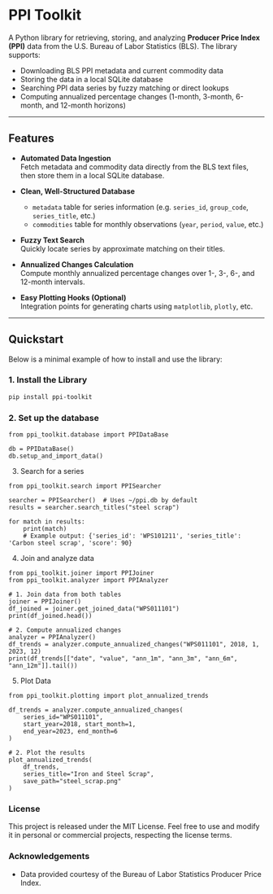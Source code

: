 # PPI Toolkit

A Python library for retrieving, storing, and analyzing **Producer Price Index (PPI)** data from the U.S. Bureau of Labor Statistics (BLS). The library supports:

- Downloading BLS PPI metadata and current commodity data  
- Storing the data in a local SQLite database  
- Searching PPI data series by fuzzy matching or direct lookups  
- Computing annualized percentage changes (1-month, 3-month, 6-month, and 12-month horizons)  

---

## Features

- **Automated Data Ingestion**  
  Fetch metadata and commodity data directly from the BLS text files, then store them in a local SQLite database.

- **Clean, Well-Structured Database**  
  - `metadata` table for series information (e.g. `series_id`, `group_code`, `series_title`, etc.)  
  - `commodities` table for monthly observations (`year`, `period`, `value`, etc.)

- **Fuzzy Text Search**  
  Quickly locate series by approximate matching on their titles.

- **Annualized Changes Calculation**  
  Compute monthly annualized percentage changes over 1-, 3-, 6-, and 12-month intervals.

- **Easy Plotting Hooks (Optional)**  
  Integration points for generating charts using `matplotlib`, `plotly`, etc.

---

## Quickstart

Below is a minimal example of how to install and use the library:

### 1. Install the Library

```bash
pip install ppi-toolkit
```

### 2. Set up the database
```
from ppi_toolkit.database import PPIDataBase

db = PPIDataBase()
db.setup_and_import_data()
```

3. Search for a series
```
from ppi_toolkit.search import PPISearcher

searcher = PPISearcher()  # Uses ~/ppi.db by default
results = searcher.search_titles("steel scrap")

for match in results:
    print(match)
    # Example output: {'series_id': 'WPS101211', 'series_title': 'Carbon steel scrap', 'score': 90}

```

4. Join and analyze data

```
from ppi_toolkit.joiner import PPIJoiner
from ppi_toolkit.analyzer import PPIAnalyzer

# 1. Join data from both tables
joiner = PPIJoiner()
df_joined = joiner.get_joined_data("WPS011101")
print(df_joined.head())

# 2. Compute annualized changes
analyzer = PPIAnalyzer()
df_trends = analyzer.compute_annualized_changes("WPS011101", 2018, 1, 2023, 12)
print(df_trends[["date", "value", "ann_1m", "ann_3m", "ann_6m", "ann_12m"]].tail())
```

5. Plot Data
```
from ppi_toolkit.plotting import plot_annualized_trends

df_trends = analyzer.compute_annualized_changes(
    series_id="WPS011101",
    start_year=2018, start_month=1,
    end_year=2023, end_month=6
)

# 2. Plot the results
plot_annualized_trends(
    df_trends,
    series_title="Iron and Steel Scrap",
    save_path="steel_scrap.png"
)
```

### License
This project is released under the MIT License. Feel free to use and modify it in personal or commercial projects, respecting the license terms.

### Acknowledgements 
- Data provided courtesy of the Bureau of Labor Statistics Producer Price Index.
